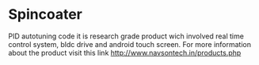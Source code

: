 # Spincoater
PID autotuning code
it is research grade product wich involved real time control system, bldc drive and android touch screen.
For more information about the product visit this link http://www.navsontech.in/products.php
